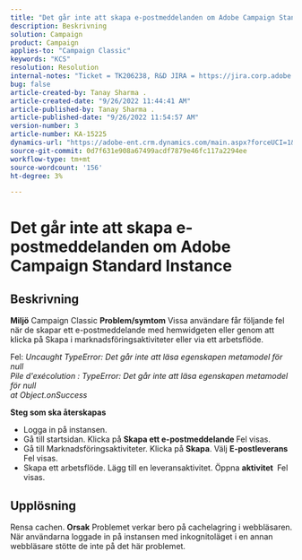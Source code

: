 ```yaml
---
title: "Det går inte att skapa e-postmeddelanden om Adobe Campaign Standard Instance"
description: Beskrivning
solution: Campaign
product: Campaign
applies-to: "Campaign Classic"
keywords: "KCS"
resolution: Resolution
internal-notes: "Ticket = TK206238, R&D JIRA = https://jira.corp.adobe.com/browse/CAMP-39887"
bug: false
article-created-by: Tanay Sharma .
article-created-date: "9/26/2022 11:44:41 AM"
article-published-by: Tanay Sharma .
article-published-date: "9/26/2022 11:54:57 AM"
version-number: 3
article-number: KA-15225
dynamics-url: "https://adobe-ent.crm.dynamics.com/main.aspx?forceUCI=1&pagetype=entityrecord&etn=knowledgearticle&id=1946d59a-903d-ed11-9db1-002248086735"
source-git-commit: 0d7f631e908a67499acdf7879e46fc117a2294ee
workflow-type: tm+mt
source-wordcount: '156'
ht-degree: 3%

---
```


# Det går inte att skapa e-postmeddelanden om Adobe Campaign Standard Instance

## Beskrivning

<b>Miljö</b>
Campaign Classic
<b>Problem/symtom</b>
Vissa användare får följande fel när de skapar ett e-postmeddelande med hemwidgeten eller genom att klicka på Skapa i marknadsföringsaktiviteter eller via ett arbetsflöde.

Fel: *Uncaught TypeError: Det går inte att läsa egenskapen metamodel för null
<br>Pile d&#39;exécolution : TypeError: Det går inte att läsa egenskapen metamodel för null
<br>at Object.onSuccess*



<b>Steg som ska återskapas</b>

- Logga in på instansen.
- Gå till startsidan. Klicka på <b>Skapa ett e-postmeddelande </b> Fel visas.
- Gå till Marknadsföringsaktiviteter. Klicka på <b>Skapa</b>. Välj <b>E-postleverans </b> Fel visas.
- Skapa ett arbetsflöde. Lägg till en leveransaktivitet. Öppna <b>aktivitet </b> Fel visas.



## Upplösning


Rensa cachen.
<b>Orsak</b>
Problemet verkar bero på cachelagring i webbläsaren. När användarna loggade in på instansen med inkognitoläget i en annan webbläsare stötte de inte på det här problemet.
